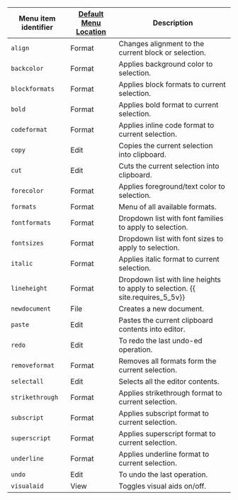 | Menu item identifier | [Default Menu Location]({{site.baseurl}}/configure/editor-appearance/#examplethetinymcedefaultmenuitems) | Description                                                                    |
| -------------------- | -------------------------------------------------------------------------------------------------------- | ------------------------------------------------------------------------------ |
| `align`              | Format                                                                                                   | Changes alignment to the current block or selection.                           |
| `backcolor`          | Format                                                                                                   | Applies background color to selection.                                         |
| `blockformats`       | Format                                                                                                   | Applies block formats to current selection.                                    |
| `bold`               | Format                                                                                                   | Applies bold format to current selection.                                      |
| `codeformat`         | Format                                                                                                   | Applies inline code format to current selection.                               |
| `copy`               | Edit                                                                                                     | Copies the current selection into clipboard.                                   |
| `cut`                | Edit                                                                                                     | Cuts the current selection into clipboard.                                     |
| `forecolor`          | Format                                                                                                   | Applies foreground/text color to selection.                                    |
| `formats`            | Format                                                                                                   | Menu of all available formats.                                                 |
| `fontformats`        | Format                                                                                                   | Dropdown list with font families to apply to selection.                        |
| `fontsizes`          | Format                                                                                                   | Dropdown list with font sizes to apply to selection.                           |
| `italic`             | Format                                                                                                   | Applies italic format to current selection.                                    |
| `lineheight`         | Format                                                                                                   | Dropdown list with line heights to apply to selection. {{ site.requires_5_5v}} |
| `newdocument`        | File                                                                                                     | Creates a new document.                                                        |
| `paste`              | Edit                                                                                                     | Pastes the current clipboard contents into editor.                             |
| `redo`               | Edit                                                                                                     | To redo the last undo-ed operation.                                            |
| `removeformat`       | Format                                                                                                   | Removes all formats form the current selection.                                |
| `selectall`          | Edit                                                                                                     | Selects all the editor contents.                                               |
| `strikethrough`      | Format                                                                                                   | Applies strikethrough format to current selection.                             |
| `subscript`          | Format                                                                                                   | Applies subscript format to current selection.                                 |
| `superscript`        | Format                                                                                                   | Applies superscript format to current selection.                               |
| `underline`          | Format                                                                                                   | Applies underline format to current selection.                                 |
| `undo`               | Edit                                                                                                     | To undo the last operation.                                                    |
| `visualaid`          | View                                                                                                     | Toggles visual aids on/off.                                                    |